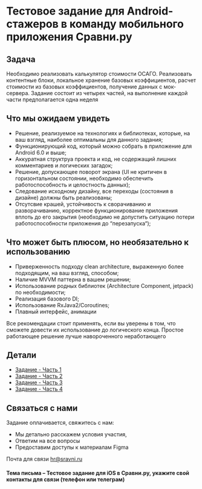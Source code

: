 # Тестовое задание для Android-стажеров в команду мобильного приложения Сравни.ру

## Задача
Необходимо реализовать калькулятор стоимости ОСАГО. Реализовать контентные блоки, локальное хранение базовых коэффициентов, расчет стоимости из базовых коэффициентов, получение данных с мок-сервера. Задание состоит из четырех частей, на выполнение каждой части предполагается одна неделя 

## Что мы ожидаем увидеть
* Решение, реализуемое на технологиях и библиотеках, которые, на ваш взгляд, наиболее оптимальны для данного задания;
* Функционирующий код, который можно собрать в приложение для Android 6.0 и выше;
* Аккуратная структруа проекта и код, не содержащий лишних комментариев и логических загадок;
* Решение, допускающее поворот экрана (UI не критичен в горизонтальном состоянии, необходимо обеспечить работоспособность и целостность данных);
* Следование исходному дизайну, все переходы (состояния в дизайне) должны быть реализованы;
* Отсутсвие крашей, устойчивость к сворачиванию и разворачиванию, корректное функционирование приложения вплоть до его закрытия (необходимо не допустить ситуацию потери работоспособности приложения до “перезапуска“);

## Что может быть плюсом, но необязательно к использованию
* Приверженность подходу clean architecture, выраженную более подходящим, на ваш взгляд, способом;
* Наличие MVVM паттерна в вашем решении;
* Использование родных библиотек (Architecture Component, jetpack) по необходимости;
* Реализация базового DI;
* Использование RxJava2/Coroutines;
* Плавный интерфейс, анимации

Все рекомендации стоит применять, если вы уверены в том, что сможете довести их использование до логического конца. Простое работающее решение лучше навороченного неработающего

## Детали
- [Задание - Часть 1](/TestTask1/README.md)
- [Задание - Часть 2](/TestTask2/README.md)
- [Задание - Часть 3](/TestTask3/README.md)
- [Задание - Часть 4](/TestTask4/README.md)

## Связаться с нами
Задание оплачивается, свяжитесь с нам:
- Мы детально расскажем условия участия,
- Ответим на все вопросы
- Предоставим доступы к материалам  Figma

Почта для связи hr@sravni.ru
#### Тема письма – Тестовое задание для iOS в Сравни.ру, укажите свой контакты для связи (телефон или телеграм)



